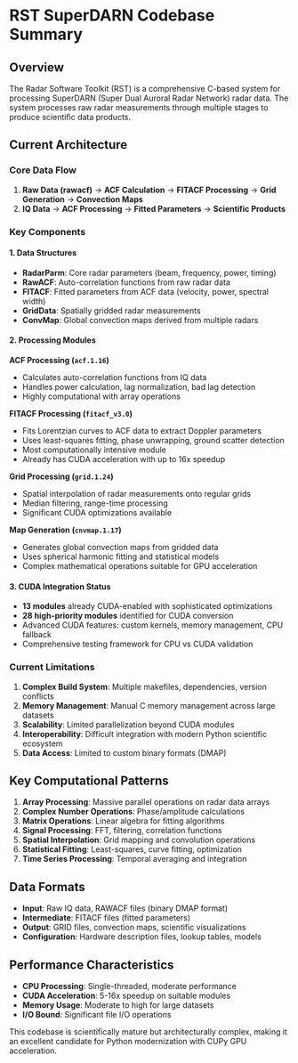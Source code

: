 # RST SuperDARN Codebase Summary

## Overview
The Radar Software Toolkit (RST) is a comprehensive C-based system for processing SuperDARN (Super Dual Auroral Radar Network) radar data. The system processes raw radar measurements through multiple stages to produce scientific data products.

## Current Architecture

### Core Data Flow
1. **Raw Data (rawacf)** → **ACF Calculation** → **FITACF Processing** → **Grid Generation** → **Convection Maps**
2. **IQ Data** → **ACF Processing** → **Fitted Parameters** → **Scientific Products**

### Key Components

#### 1. **Data Structures**
- **RadarParm**: Core radar parameters (beam, frequency, power, timing)
- **RawACF**: Auto-correlation functions from raw radar data
- **FITACF**: Fitted parameters from ACF data (velocity, power, spectral width)
- **GridData**: Spatially gridded radar measurements
- **ConvMap**: Global convection maps derived from multiple radars

#### 2. **Processing Modules**

**ACF Processing (`acf.1.16`)**
- Calculates auto-correlation functions from IQ data
- Handles power calculation, lag normalization, bad lag detection
- Highly computational with array operations

**FITACF Processing (`fitacf_v3.0`)**  
- Fits Lorentzian curves to ACF data to extract Doppler parameters
- Uses least-squares fitting, phase unwrapping, ground scatter detection
- Most computationally intensive module
- Already has CUDA acceleration with up to 16x speedup

**Grid Processing (`grid.1.24`)**
- Spatial interpolation of radar measurements onto regular grids
- Median filtering, range-time processing
- Significant CUDA optimizations available

**Map Generation (`cnvmap.1.17`)**
- Generates global convection maps from gridded data
- Uses spherical harmonic fitting and statistical models
- Complex mathematical operations suitable for GPU acceleration

#### 3. **CUDA Integration Status**
- **13 modules** already CUDA-enabled with sophisticated optimizations
- **28 high-priority modules** identified for CUDA conversion
- Advanced CUDA features: custom kernels, memory management, CPU fallback
- Comprehensive testing framework for CPU vs CUDA validation

### Current Limitations
1. **Complex Build System**: Multiple makefiles, dependencies, version conflicts
2. **Memory Management**: Manual C memory management across large datasets
3. **Scalability**: Limited parallelization beyond CUDA modules
4. **Interoperability**: Difficult integration with modern Python scientific ecosystem
5. **Data Access**: Limited to custom binary formats (DMAP)

## Key Computational Patterns
1. **Array Processing**: Massive parallel operations on radar data arrays
2. **Complex Number Operations**: Phase/amplitude calculations
3. **Matrix Operations**: Linear algebra for fitting algorithms  
4. **Signal Processing**: FFT, filtering, correlation functions
5. **Spatial Interpolation**: Grid mapping and convolution operations
6. **Statistical Fitting**: Least-squares, curve fitting, optimization
7. **Time Series Processing**: Temporal averaging and integration

## Data Formats
- **Input**: Raw IQ data, RAWACF files (binary DMAP format)
- **Intermediate**: FITACF files (fitted parameters)
- **Output**: GRID files, convection maps, scientific visualizations
- **Configuration**: Hardware description files, lookup tables, models

## Performance Characteristics
- **CPU Processing**: Single-threaded, moderate performance
- **CUDA Acceleration**: 5-16x speedup on suitable modules
- **Memory Usage**: Moderate to high for large datasets
- **I/O Bound**: Significant file I/O operations

This codebase is scientifically mature but architecturally complex, making it an excellent candidate for Python modernization with CUPy GPU acceleration.
